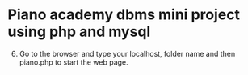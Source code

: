 # Piano academy dbms mini project using php and mysql
 
6. Go to the browser and type your localhost, folder name and then piano.php to start the web page.
